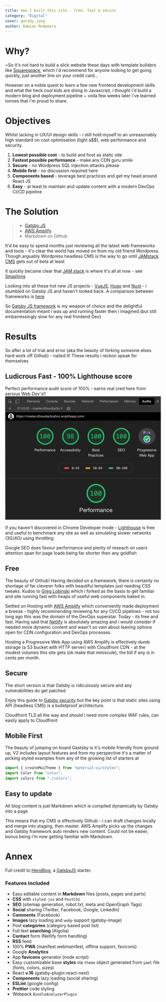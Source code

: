 ```yaml
---
title: How I built this site - free, fast & secure
category: "Digital"
cover: gatsby.jpeg
author: Damian McNamara
---
```


# Why? 
~So it's not hard to build a slick website these days with template builders like [Squarespace](https://www.squarespace.com/), which i'd recommend for anyone looking to get going quickly, just another line on your credit card...

However on a noble quest to learn a few new frontend development skills and what the heck cool kids are doing in Javascript, i thought i'd build a modern blog and deployment pipeline ~ voila few weeks later i've learned tonnes that i'm proud to share. 

# Objectives

Whilst lacking in UX/UI design skills  - i still hold myself to an unreasonably high standard on cost optimisation (tight a$$), web performance and security. 

1. **Lowest possible cost** -  to build and host as static site
1. **Fastest possible performance** - make any CDN guru smile
1. **Secure** - no Wordpress SQL injection attacks please
1. **Mobile first** - no discussion required here
1. **Components based** - leverage best practices and get my head around React JS
1. **Easy** - at least to maintain and update content with a modern DevOps CI/CD pipeline

# The Solution

> * [Gatsby JS](https://www.gatsbyjs.org/)
> * [AWS Amplify](https://aws.amazon.com/amplify/)
> * Markdown on Github

It'd be easy to spend months just reviewing all the latest web frameworks and tools - it's clear the world has moved on from my old friend Wordpress. Though arguably Wordpress headless CMS is the way to go until [JAMstack CMS]() gets out of beta at least

It quickly became clear that [JAM stack](https://jamstack.org/) is where it's all at now - see [Smashing](https://www.smashingmagazine.com/2019/06/jamstack-fundamentals-what-what-how/)

Looking into all these hot new JS projects - [VueJS](https://vuejs.org/), [Hugo](https://gohugo.io/) and [Nuxt](https://nuxtjs.org/) - i stumbled on Gatsby JS and haven't looked back. A comparison between frameworks is [here](https://www.gatsbyjs.org/features/jamstack/gatsby-vs-nextjs-vs-nuxtjs)

So [Gatsby JS framework](https://www.gatsbyjs.org/) is my weapon of choice and the delightful documentation meant i was up and running faster then i imagined (but still embarressingly slow for any real frontend Dev)

# Results
So after a lot of trial and error (aka the beauty of forking someone elses hard work off Github) - nailed it! These results i reckon speak for themselves

## Ludicrous Fast - 100% Lighthouse score
Perfect performance audit score of 100% - earns real cred here from serious Web Dev's!! ![](./speedtest.png)

If you haven't discovered in Chrome Developer mode - [Lighthouse](https://developers.google.com/web/tools/lighthouse) is free and useful to benchmark any site as well as simulating slower networks (3G/4G) using throttling

Google SEO does favour performance and plenty of reseach on users attention span for page loads being far shorter then any goldfish 

## Free

The beauty of Github! Having decided on a framework, there is certainly no shortage of far cleverer folks with beautiful templates just needing CSS tweaks. Kudos to [Greg Lobinski](https://github.com/greglobinski/gatsby-starter-hero-blog) which i forked as the basis to get familiar and site running fast with heaps of useful web components baked in.

Settled on Hosting with [AWS Amplify](https://aws.amazon.com/amplify/) which conveniently made deployment a breeze - highly recommending reviewing for any CI/CD pipelines - not too long ago this was the domain of the DevOps superstar. Today - its free and fast. Having said that [Netlify](https://netlify.com) is absolutely amazing and i would consider if needed more dynamic content and wasn't so vain about leaving options open for CDN configuration and DevOps processes.

Hosting a Progressive Web App using AWS Amplify is effectively dumb storage (a S3 bucket with HTTP server) with Cloudfront CDN - at the modest volumes this site gets (ok make that miniscule), the bill if any is in  cents per month.

## Secure

The short version is that Gatsby is ridiculously secure and any vulnerabilities do get patched 

Enjoy this guide to [Gatsby security](https://www.gatsbyjs.org/blog/2019-04-06-security-for-modern-web-frameworks/) but the key point is that static sites using API (headless CMS) is a bulletproof architecture. 

Cloudfront TLS all the way and should i need more complex WAF rules, can easily apply to Cloudfront

## Mobile First

The beauty of jumping on board Gastsby is it's mobile friendly from ground up, V2 includes layout features and from my perspective it's a matter of picking styled examples from any of the growing list of starters at 

```javascript
import { createMuiTheme } from "material-ui/styles";
import Color from "color";
import colors from "./colors";
```

## Easy to update

All blog content is just Markdown which is compiled dynamically by Gatsby into a page

This means that my CMS is effectively Github - i can draft changes locally and merge into staging, then master. AWS Amplify picks up the changes and Gatsby framework auto renders new content. Could not be easier, bonus being i'm now getting familiar with Markdown.

# Annex 

Full credit to [HeroBlog](https://github.com/greglobinski/gatsby-starter-hero-blog), a [GatsbyJS](https://www.gatsbyjs.org/) starter.

### Features included

* Easy editable content in **Markdown** files (posts, pages and parts)
* **CSS** with `styled-jsx` and `PostCSS`
* **SEO** (sitemap generation, robot.txt, meta and OpenGraph Tags)
* **Social** sharing (Twitter, Facebook, Google, LinkedIn)
* **Comments** (Facebook)
* **Images** lazy loading and `webp` support (gatsby-image)
* Post **categories** (category based post list)
* Full text **searching** (Algolia)
* **Contact** form (Netlify form handling)
* **RSS** feed
* 100% **PWA** (manifest.webmanifest, offline support, favicons)
* Google **Analytics**
* App **favicons** generator (node script)
* Easy customizable base **styles** via `theme` object generated from `yaml` file (fonts, colors, sizes)
* React **v.16** (gatsby-plugin-react-next)
* **Components** lazy loading (social sharing)
* **ESLint** (google config)
* **Prettier** code styling
* Webpack `BundleAnalyzerPlugin`
